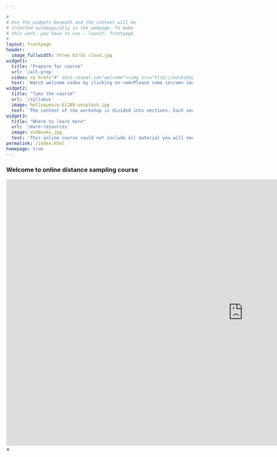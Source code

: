 ```yaml
---

#
# Use the widgets beneath and the content will be
# inserted automagically in the webpage. To make
# this work, you have to use › layout: frontpage
#
layout: frontpage
header:
  image_fullwidth: three birds cloud.jpg
widget1:
  title: "Prepare for course"
  url: '/alt-prep'
  video: <a href="#" data-reveal-id="welcome"><img src="http://workshops.distancesampling.org/online-course/images/welcome-unsplash.jpg"></a>
  text: 'Watch welcome video by clicking on <em>Please come in</em> image. This course will be a mix of lectures, exercises and computer practicals.  Click on <em>more</em> below to explore resources that will help you prepare to take the course.'
widget2:
  title: "Take the course"
  url: '/syllabus'
  image: helloquence-61189-unsplash.jpg
  text: 'The content of the workshop is divided into sections. Each section focuses upon an aspect of distance sampling and can be completed in several hours.'
widget3:
  title: "Where to learn more"
  url: '/more-resources'
  image: oldbooks.jpg
  text: 'This online course could not include all material you will need to be proficient at designing, conducting and analysing a distance sampling survey.  Click here to find additional resources.'
permalink: /index.html
homepage: true
---
```


<div id="welcome" class="reveal-modal large" data-reveal="" aria-labelledby="modalTitle">
<h3 id="modalTitle">Welcome to online distance sampling course</h3>
<div class="flex-video widescreen" style="display: block;">
	<iframe width="1280" height="720" src="https://www.youtube.com/embed/RyBEgUzhGpk?vq=hd720&amp;rel=0" frameborder="0" allowfullscreen></iframe>
</div>
<a class="close-reveal-modal">&#215;</a>